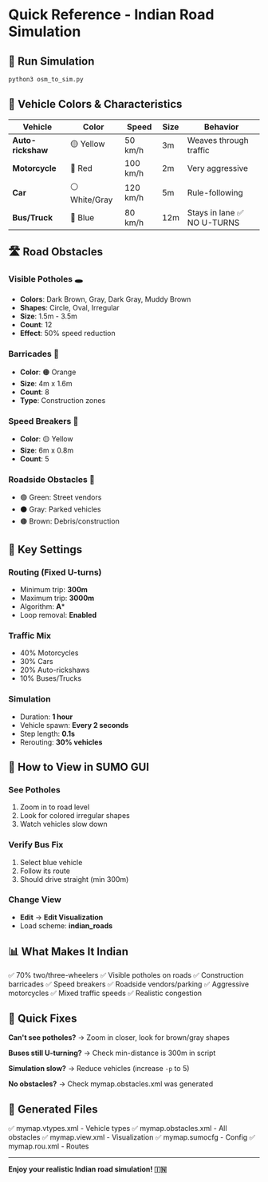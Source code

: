 # Quick Reference - Indian Road Simulation

## 🎯 Run Simulation
```bash
python3 osm_to_sim.py
```

## 🚗 Vehicle Colors & Characteristics

| Vehicle | Color | Speed | Size | Behavior |
|---------|-------|-------|------|----------|
| **Auto-rickshaw** | 🟡 Yellow | 50 km/h | 3m | Weaves through traffic |
| **Motorcycle** | 🔴 Red | 100 km/h | 2m | Very aggressive |
| **Car** | ⚪ White/Gray | 120 km/h | 5m | Rule-following |
| **Bus/Truck** | 🔵 Blue | 80 km/h | 12m | Stays in lane ✅ NO U-TURNS |

## 🛣️ Road Obstacles

### Visible Potholes 🕳️
- **Colors**: Dark Brown, Gray, Dark Gray, Muddy Brown
- **Shapes**: Circle, Oval, Irregular
- **Size**: 1.5m - 3.5m
- **Count**: 12
- **Effect**: 50% speed reduction

### Barricades 🚧
- **Color**: 🟠 Orange
- **Size**: 4m x 1.6m
- **Count**: 8
- **Type**: Construction zones

### Speed Breakers 🐌
- **Color**: 🟡 Yellow
- **Size**: 6m x 0.8m
- **Count**: 5

### Roadside Obstacles 🛒
- 🟢 Green: Street vendors
- ⚫ Gray: Parked vehicles
- 🟤 Brown: Debris/construction

## 🔧 Key Settings

### Routing (Fixed U-turns)
- Minimum trip: **300m**
- Maximum trip: **3000m**
- Algorithm: **A***
- Loop removal: **Enabled**

### Traffic Mix
- 40% Motorcycles
- 30% Cars
- 20% Auto-rickshaws
- 10% Buses/Trucks

### Simulation
- Duration: **1 hour**
- Vehicle spawn: **Every 2 seconds**
- Step length: **0.1s**
- Rerouting: **30% vehicles**

## 👀 How to View in SUMO GUI

### See Potholes
1. Zoom in to road level
2. Look for colored irregular shapes
3. Watch vehicles slow down

### Verify Bus Fix
1. Select blue vehicle
2. Follow its route
3. Should drive straight (min 300m)

### Change View
- **Edit** → **Edit Visualization**
- Load scheme: **indian_roads**

## 📊 What Makes It Indian

✅ 70% two/three-wheelers
✅ Visible potholes on roads
✅ Construction barricades
✅ Speed breakers
✅ Roadside vendors/parking
✅ Aggressive motorcycles
✅ Mixed traffic speeds
✅ Realistic congestion

## 🐛 Quick Fixes

**Can't see potholes?**
→ Zoom in closer, look for brown/gray shapes

**Buses still U-turning?**
→ Check min-distance is 300m in script

**Simulation slow?**
→ Reduce vehicles (increase `-p` to 5)

**No obstacles?**
→ Check mymap.obstacles.xml was generated

## 📁 Generated Files

✅ mymap.vtypes.xml - Vehicle types
✅ mymap.obstacles.xml - All obstacles
✅ mymap.view.xml - Visualization
✅ mymap.sumocfg - Config
✅ mymap.rou.xml - Routes

---

**Enjoy your realistic Indian road simulation! 🇮🇳**
